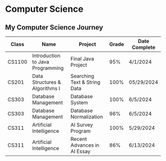 # Computer Science
## My Computer Science Journey
Class | Name | Project | Grade | Date Complete
|----------|----------|----------|----------|----------|
CS1100 | Introduction to Java Programming | Final Java Project | 95% | 4/1/2024
CS201 | Data Structures & Algorithms I | Searching Text & String Data | 100% | 05/29/2024
CS303 | Database Management | Database System | 100% | 6/5/2024
CS303 | Database Management | Database Normalization | 96% | 6/5/2024
CS311 | Artificial Intelligence | AI Survey Program | 100% | 5/29/2024
CS311 | Artificial Intelligence | Recent Advances in AI Essay | 86% | 6/13/2024

